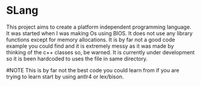 # SLang
This project aims to create a platform independent programming language. It was started when I was making Os using BIOS. It does not use any library functions except for memory allocations.
It is by far not a good code example you could find and it is extremely messy as it was made by thinking of the c++ classes so, be warned.
It is currently under development so it is been hardcoded to uses the file in same directory.


#NOTE
This is by far not the best code you could learn from if you are trying to learn start by using antlr4 or lex/bison.
